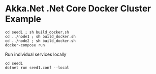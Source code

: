 # Akka.Net .Net Core Docker Cluster Example

    cd seed1 ; sh build_docker.sh
    cd ../node1 ; sh build_docker.sh
    cd ../node2 ; sh build_docker.sh
    docker-compose run

Run individual services locally

    cd seed1
    dotnet run seed1.conf --local
